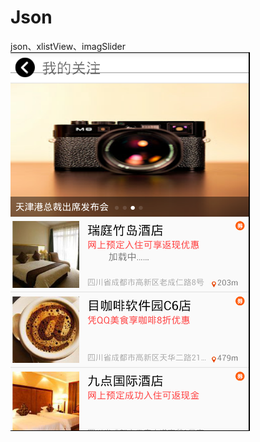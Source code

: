# Json
json、xlistView、imagSlider
![json](https://github.com/zhangli915952504/Json/blob/master/app/src/main/res/drawable/json.PNG)

